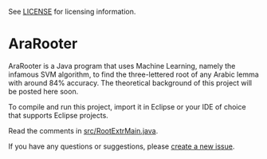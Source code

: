 See [LICENSE](LICENSE) for licensing information.

# AraRooter
AraRooter is a Java program that uses Machine Learning, namely the infamous SVM algorithm, 
to find the three-lettered root of any Arabic lemma with around 84% accuracy.
The theoretical background of this project will be posted here soon.

To compile and run this project, import it in Eclipse or your IDE of choice that supports Eclipse projects.

Read the comments in [src/RootExtrMain.java](src/RootExtrMain.java).

If you have any questions or suggestions, please [create a new issue](http://github.com/omarzd/AraRooter/issues/new).
